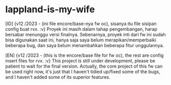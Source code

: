 # lappland-is-my-wife
[ID] {v12 /2023 - (ini file encore/base-nya fw oc), sisanya itu file sisipan config buat rvx. :v}
     Proyek ini masih dalam tahap pengembangan, harap bersabar menunggu versi finalnya. Sebenarnya, proyek inti dari fw ini sudah bisa digunakan saat ini, hanya saja saya belum merapikan/memperbaiki beberapa bug, dan saya belum menambahkan beberapa fitur unggulannya.

[EN] {v12 /2023 - (this is the encore/base file for fw oc), the rest are config insert files for rvx. :v}
     This project is still under development, please be patient to wait for the final version. Actually, the core project of this fw can be used right now, it's just that I haven't tidied up/fixed some of the bugs, and I haven't added some of its superior features.
